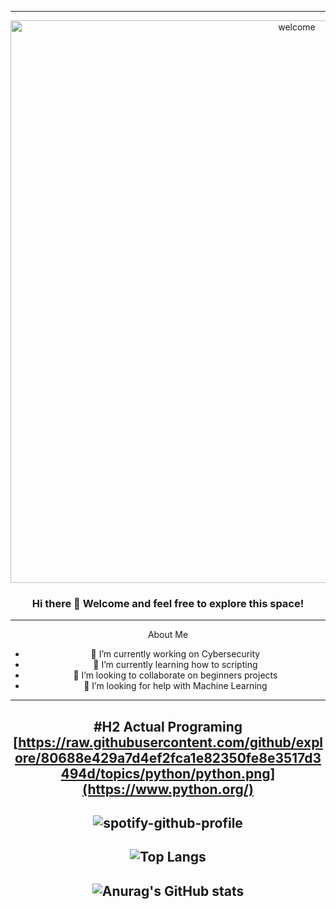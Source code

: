 <!--Customizing Profile - God Level!-->
---
<div align="center">

<!--Welcome .GIF-->
<img src="https://upload.wikimedia.org/wikipedia/commons/2/20/Matrix_Digital_rain_banner.gif" alt="welcome" width="900"/>

<!--First Greeting-->
### Hi there 👋 Welcome and feel free to explore this space!
---
About Me

- 🔭 I’m currently working on Cybersecurity
- 🌱 I’m currently learning how to scripting
- 👯 I’m looking to collaborate on beginners projects
- 🤔 I’m looking for help with Machine Learning
<!--
- 💬 Ask me about ...
- 📫 How to reach me: ...
- 😄 Pronouns: ...
- ⚡ Fun fact: ...
-->
---
#H2 Actual Programing
[https://raw.githubusercontent.com/github/explore/80688e429a7d4ef2fca1e82350fe8e3517d3494d/topics/python/python.png](https://www.python.org/)
---
<!--Spotify now playing-->
![spotify-github-profile](https://spotify-github-profile.vercel.app/api/view?uid=yioshi&cover_image=true&theme=novatorem&bar_color=53b14f&bar_color_cover=true)
---
<!--Top Languajes Used-->
![Top Langs](https://github-readme-stats.vercel.app/api/top-langs/?username=yioshisancen&langs_count=5)
---
<!--Profile Stats-->
![Anurag's GitHub stats](https://github-readme-stats.vercel.app/api?username=yioshisancen&show_icons=true&theme=gotham)
---





</div>
